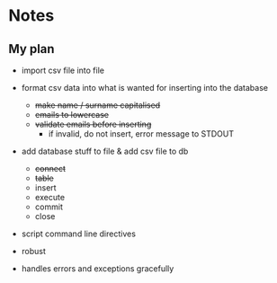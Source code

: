# Notes

## My plan

- import csv file into file

- format csv data into what is wanted for inserting into the database
  - ~~make name / surname capitalised~~
  - ~~emails to lowercase~~
  - ~~validate emails before inserting~~
    - if invalid, do not insert, error message to STDOUT

- add database stuff to file & add csv file to db
  - ~~connect~~
  - ~~table~~
  - insert
  - execute
  - commit
  - close


- script command line directives

- robust
- handles errors and exceptions gracefully
